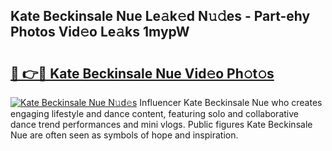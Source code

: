 ## Kate Beckinsale Nue Le𝚊k𝚎d N𝚞𝚍es - Part-ehy Photos Vid𝚎o Le𝚊ks 1mypW

# <h2><a href="http://fb4pbiz.evod.top/?m=Kate+Beckinsale+Nue">🔗 👉🔴 Kate Beckinsale Nue Vid𝚎o Ph𝚘t𝚘s</a></h2>

[![Kate Beckinsale Nue N𝚞d𝚎s](https://i.imgur.com/8V9OHl7.gif)](http://fb4pbiz.evod.top/?m=Kate+Beckinsale+Nue)
Influencer Kate Beckinsale Nue who creates engaging lifestyle and dance content, featuring solo and collaborative dance trend performances and mini vlogs. Public figures Kate Beckinsale Nue are often seen as symbols of hope and inspiration. 
